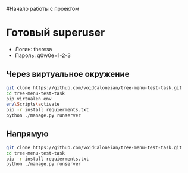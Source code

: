 #Начало работы с проектом 

# Готовый superuser
- Логин: theresa
- Пароль: q0w0e=1-2-3

## Через виртуальное окружение
```sh
git clone https://github.com/voidCaloneian/tree-menu-test-task.git
cd tree-menu-test-task
pip virtualen env
env\Scripts\activate
pip -r install requierments.txt
python ./manage.py runserver
```

## Напрямую

```sh
git clone https://github.com/voidCaloneian/tree-menu-test-task.git
cd tree-menu-test-task
pip -r install requierments.txt
python ./manage.py runserver
```
